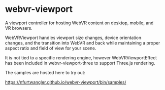 # webvr-viewport
A viewport controller for hosting WebVR content on desktop, mobile, and VR browsers.

WebVRViewport handles viewport size changes, device orientation changes, and the transition into WebVR and back while maintaining a proper aspect ratio and field of view for your scene.

It is not tied to a specific rendering engine, however WebVRViewportEffect has been included in webvr-viewport-three to support Three.js rendering.

The samples are hosted here to try out:

https://nfurtwangler.github.io/webvr-viewport/bin/samples/
